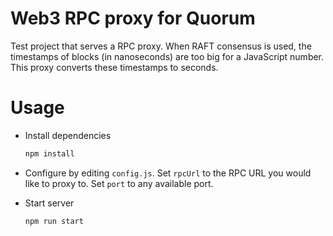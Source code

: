# Web3 RPC proxy for Quorum

Test project that serves a RPC proxy. When RAFT consensus is used, the timestamps of blocks (in nanoseconds) are too big for a JavaScript number. This proxy converts these timestamps to seconds.

# Usage

*   Install dependencies

    ```sh
    npm install
    ```

*   Configure by editing `config.js`. Set `rpcUrl` to the RPC URL you would like to proxy to. Set `port` to any available port.

*   Start server

    ```sh
    npm run start
    ```